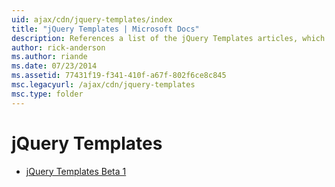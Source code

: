 ```yaml
---
uid: ajax/cdn/jquery-templates/index
title: "jQuery Templates | Microsoft Docs"
description: References a list of the jQuery Templates articles, which provide information about the files that are included in tcd heir respective libraries.
author: rick-anderson
ms.author: riande
ms.date: 07/23/2014
ms.assetid: 77431f19-f341-410f-a67f-802f6ce8c845
msc.legacyurl: /ajax/cdn/jquery-templates
msc.type: folder
---
```

# jQuery Templates

- [jQuery Templates Beta 1](cdnjquerytemplatesbeta1.md)

